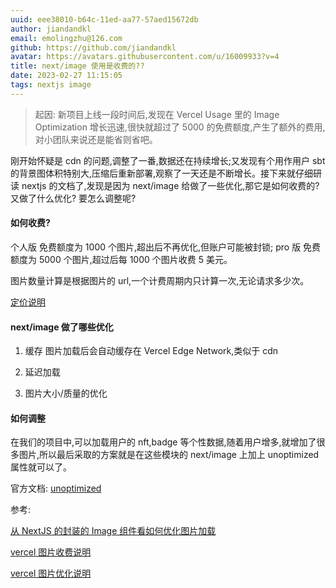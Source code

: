 ```yaml
---
uuid: eee38010-b64c-11ed-aa77-57aed15672db
author: jiandandkl
email: emolingzhu@126.com
github: https://github.com/jiandandkl
avatar: https://avatars.githubusercontent.com/u/16009933?v=4
title: next/image 使用是收费的??
date: 2023-02-27 11:15:05
tags: nextjs image
---
```


> 起因: 新项目上线一段时间后,发现在 Vercel Usage 里的 Image Optimization 增长迅速,很快就超过了 5000 的免费额度,产生了额外的费用,对小团队来说还是能省则省吧。

刚开始怀疑是 cdn 的问题,调整了一番,数据还在持续增长;又发现有个用作用户 sbt 的背景图体积特别大,压缩后重新部署,观察了一天还是不断增长。接下来就仔细研读 nextjs 的文档了,发现是因为 next/image 给做了一些优化,那它是如何收费的?又做了什么优化? 要怎么调整呢?

#### 如何收费?

个人版 免费额度为 1000 个图片,超出后不再优化,但账户可能被封锁;
pro 版 免费额度为 5000 个图片,超过后每 1000 个图片收费 5 美元。

图片数量计算是根据图片的 url,一个计费周期内只计算一次,无论请求多少次。

[定价说明](https://vercel.com/docs/concepts/image-optimization/limits-and-pricing)

#### next/image 做了哪些优化

1. 缓存
   图片加载后会自动缓存在 Vercel Edge Network,类似于 cdn

2. 延迟加载

3. 图片大小/质量的优化

#### 如何调整

在我们的项目中,可以加载用户的 nft,badge 等个性数据,随着用户增多,就增加了很多图片,所以最后采取的方案就是在这些模块的 next/image 上加上 unoptimized 属性就可以了。

官方文档: [unoptimized](https://nextjs.org/docs/api-reference/next/image#unoptimized)

参考:

[从 NextJS 的封装的 Image 组件看如何优化图片加载](https://juejin.cn/post/7110240631531765797)

[vercel 图片收费说明](https://vercel.com/docs/concepts/image-optimization/managing-image-optimization-costs)

[vercel 图片优化说明](https://vercel.com/docs/concepts/image-optimization#benefits)

